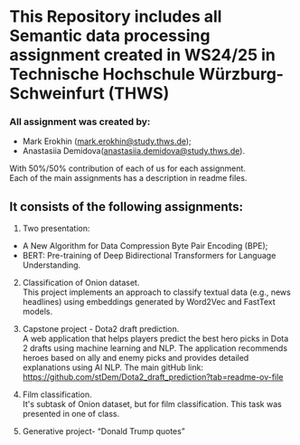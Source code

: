 # This Repository includes all Semantic data processing assignment created in WS24/25 in Technische Hochschule Würzburg-Schweinfurt (THWS)

### All assignment was created by:
  - Mark Erokhin (mark.erokhin@study.thws.de);
  - Anastasiia Demidova(anastasiia.demidova@study.thws.de).

With 50%/50% contribution of each of us for each assignment.<br>
Each of the main assignments has a description in readme files.

## It consists of the following assignments:
1. Two presentation:
  - A New Algorithm for Data Compression Byte Pair Encoding (BPE);
  - BERT: Pre-training of Deep Bidirectional Transformers for Language Understanding.

2. Classification of Onion dataset. <br>
  This project implements an approach to classify textual data (e.g., news headlines) using embeddings generated by Word2Vec and FastText models.

3. Capstone project - Dota2 draft prediction. <br>
  A web application that helps players predict the best hero picks in Dota 2 drafts using machine learning and NLP. The application recommends heroes based on ally and enemy picks and provides detailed explanations using AI NLP.
  The main gitHub link: https://github.com/stDem/Dota2_draft_prediction?tab=readme-ov-file

4. Film classification. <br>
  It's subtask of Onion dataset, but for film classification. This task was presented in one of class.

5. Generative project- “Donald Trump quotes”
